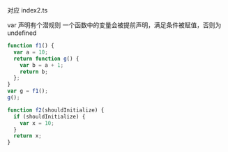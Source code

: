 对应 index2.ts

var 声明有个潜规则 一个函数中的变量会被提前声明，满足条件被赋值，否则为 undefined

```typescript
function f1() {
  var a = 10;
  return function g() {
    var b = a + 1;
    return b;
  };
}
var g = f1();
g();

function f2(shouldInitialize) {
  if (shouldInitialize) {
    var x = 10;
  }
  return x;
}
```
